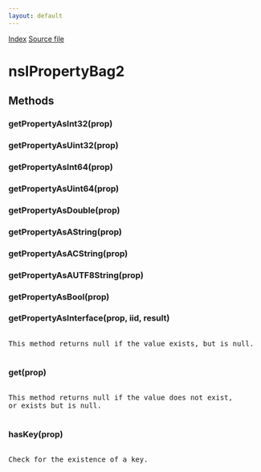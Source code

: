 ```yaml
---
layout: default
---
```

<div id='links'><a href="../index.html">Index</a>
<a href="http://dxr.mozilla.org/mozilla-central/source/xpcom/ds/nsIPropertyBag2.idl">Source file</a>
</div>

# nsIPropertyBag2 #

## Methods ##

### getPropertyAsInt32(prop) ###

### getPropertyAsUint32(prop) ###

### getPropertyAsInt64(prop) ###

### getPropertyAsUint64(prop) ###

### getPropertyAsDouble(prop) ###

### getPropertyAsAString(prop) ###

### getPropertyAsACString(prop) ###

### getPropertyAsAUTF8String(prop) ###

### getPropertyAsBool(prop) ###

### getPropertyAsInterface(prop, iid, result) ###
<pre>  
This method returns null if the value exists, but is null.  
  
</pre>
### get(prop) ###
<pre>  
This method returns null if the value does not exist,  
or exists but is null.  
  
</pre>
### hasKey(prop) ###
<pre>  
Check for the existence of a key.  
  
</pre>